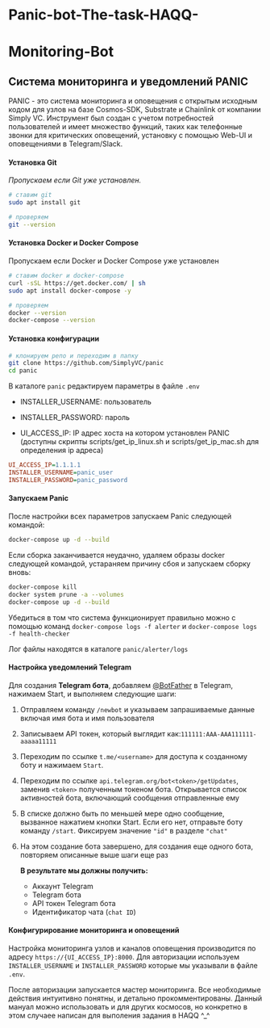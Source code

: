 # Panic-bot-The-task-HAQQ-
# Monitoring-Bot
## Система мониторинга и уведомлений PANIC

PANIC - это система мониторинга и оповещения с открытым исходным кодом для узлов на базе Cosmos-SDK, Substrate и Chainlink от компании Simply VC. Инструмент был создан с учетом потребностей пользователей и имеет множество функций, таких как телефонные звонки для критических оповещений, установку с помощью Web-UI и оповещениями в  Telegram/Slack.

#### Установка Git
*Пропускаем если Git уже установлен.*

  ```bash
  # ставим git
  sudo apt install git
  
  # проверяем
  git --version
  ```
#### Установка Docker и Docker Compose

Пропускаем если Docker и Docker Compose уже установлен

```bash
# ставим docker и docker-compose
curl -sSL https://get.docker.com/ | sh
sudo apt install docker-compose -y

# проверяем
docker --version
docker-compose --version
```

#### Установка конфигурации

```bash
# клонируем репо и переходим в папку
git clone https://github.com/SimplyVC/panic
cd panic
```

В каталоге `panic` редактируем параметры в файле `.env`

- INSTALLER_USERNAME: пользователь

- INSTALLER_PASSWORD: пароль

- UI_ACCESS_IP: IP адрес хоста на котором установлен PANIC (доступны скрипты scripts/get_ip_linux.sh и scripts/get_ip_mac.sh для определения ip адреса)

```ini
UI_ACCESS_IP=1.1.1.1
INSTALLER_USERNAME=panic_user
INSTALLER_PASSWORD=panic_password
```

#### Запускаем Panic

После настройки всех параметров запускаем Panic следующей командой:

```bash
docker-compose up -d --build
```
Если сборка заканчивается неудачно, удаляем образы docker следующей командой, устараняем причину сбоя и запускаем сборку вновь:

```bash
docker-compose kill
docker system prune -a --volumes
docker-compose up -d --build
```

Убедиться в том что система функционирует правильно можно с помощью команд `docker-compose logs -f alerter` и `docker-compose logs -f health-checker`

Лог файлы находятся в каталоге `panic/alerter/logs`

#### Настройка уведомлений Telegram

Для создания **Telegram бота**, добавляем [@BotFather](https://telegram.me/BotFather) в Telegram, нажимаем Start, и выполняем следующие шаги:

1. Отправляем команду `/newbot` и указываем запрашиваемые данные включая имя бота и имя пользователя

2. Записываем API токен, который выглядит как:`111111:AAA-AAA111111-aaaaa11111`

3. Переходим по ссылке `t.me/<username>` для доступа к созданному боту и нажимаем `Start`.

4. Переходим по ссылке `api.telegram.org/bot<token>/getUpdates`, заменив `<token>` полученным токеном бота. Открывается список активностей бота, включающий сообщения отправленные ему

5. В списке должно быть по меньшей мере одно сообщение, вызванное нажатием кнопки Start. Если его нет, отправьте боту команду `/start`. Фиксируем значение `"id"` в разделе `"chat"`

6. На этом создание бота завершено, для создания еще одного бота, повторяем описанные выше шаги еще раз

   **В результате мы должны получить:**

   - Аккаунт Telegram
   - Telegram бота
   - API токен Telegram бота
   - Идентификатор чата (`chat ID`) 

#### Конфигурирование мониторинга и оповещений

Настройка мониторинга узлов и каналов оповещения производится по адресу `https://{UI_ACCESS_IP}:8000`. Для авторизации используем `INSTALLER_USERNAME` и `INSTALLER_PASSWORD` которые мы указывали в файле `.env`. 

После авторизации запускается мастер мониторинга. Все необходимые действия интуитивно понятны, и детально прокомментированы.
Данный мануал можно использовать и для других космосов, но конкретно в этом случаее написан для выполения задания в HAQQ ^_^
